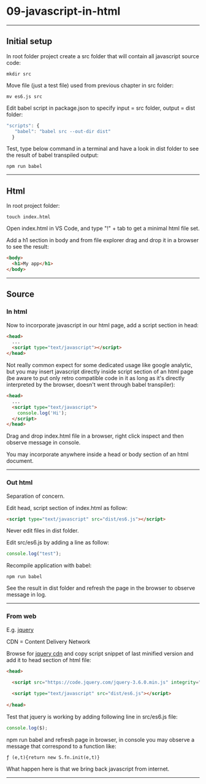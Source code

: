 # 09-javascript-in-html

***

## Initial setup

In root folder project create a src folder that will contain all javascript source code:

```console
mkdir src
```

Move file (just a test file) used from previous chapter in src folder:

```console
mv es6.js src
```

Edit babel script in package.json to specify input = src folder, output = dist folder:

```javascript
"scripts": {
   "babel": "babel src --out-dir dist"
  }
```

Test, type below command in a terminal and have a look in dist folder to see the result of babel transpiled output:

```console
npm run babel
```

***

## Html

In root project folder:

```console
touch index.html
```

Open index.html in VS Code, and type "!" + tab to get a minimal html file set.

Add a h1 section in body and from file explorer drag and drop it in a browser to see the result:

```html
<body>
  <h1>My app</h1>
</body>
```

***

## Source

### In html

Now to incorporate javascript in our html page, add a script section in head:

```html
<head>
  ...
  <script type="text/javascript"></script>
</head>
```

Not really common expect for some dedicated usage like google analytic, but you may insert javascript directly inside script section of an html page (be aware to put only retro compatible code in it as long as it's directly interpreted by the browser, doesn't went through babel transpiler):

```html
<head>
  ...
  <script type="text/javascript">
    console.log('Hi');
  </script>
</head>
```

Drag and drop index.html file in a browser, right click inspect and then observe message in console.

You may incorporate anywhere inside a head or body section of an html document.

***

### Out html

Separation of concern.

Edit head, script section of index.html as follow:

```html
<script type="text/javascript" src="dist/es6.js"></script>
```

Never edit files in dist folder.

Edit src/es6.js by adding a line as follow:

```javascript
console.log("test");
```

Recompile application with babel:

```console
npm run babel
```

See the result in dist folder and refresh the page in the browser to observe message in log.

***

### From web

E.g. [jquery](https://jquery.com/)

CDN = Content Delivery Network

Browse for [jquery cdn](https://releases.jquery.com/) and copy script snippet of last minified version and add it to head section of html file:

```html
<head>
  
  <script src="https://code.jquery.com/jquery-3.6.0.min.js" integrity="sha256-/xUj+3OJU5yExlq6GSYGSHk7tPXikynS7ogEvDej/m4=" crossorigin="anonymous"></script>

  <script type="text/javascript" src="dist/es6.js"></script>
  
</head>
```

Test that jquery is working by adding following line in src/es6.js file:

```javascript
console.log($);
```

npm run babel and refresh page in browser, in console you may observe a message that correspond to a function like:

```text
ƒ (e,t){return new S.fn.init(e,t)}
```

What happen here is that we bring back javascript from internet.

***
